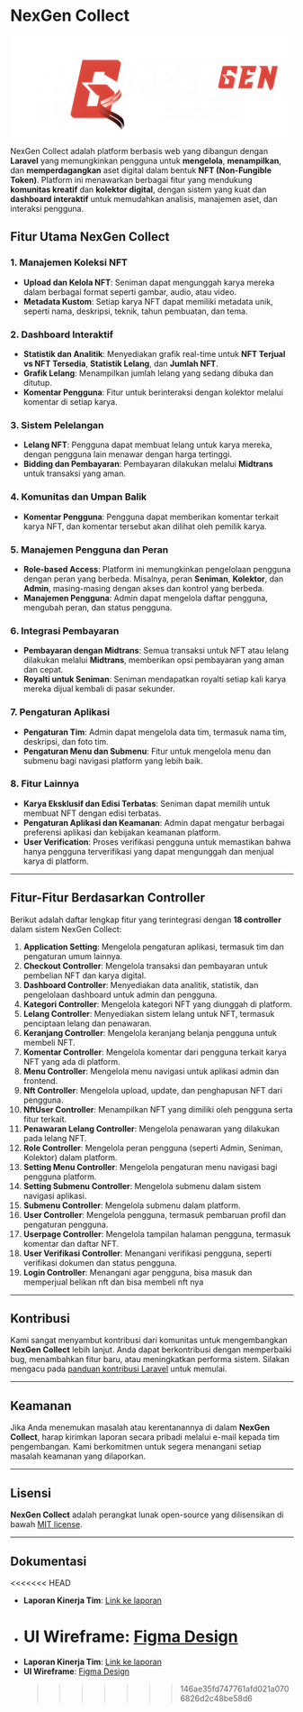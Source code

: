 # NexGen Collect

![NexGen Collect Logo](public/assets/media/logos/LOGONEXTGEN.png)

NexGen Collect adalah platform berbasis web yang dibangun dengan **Laravel** yang memungkinkan pengguna untuk **mengelola**, **menampilkan**, dan **memperdagangkan** aset digital dalam bentuk **NFT (Non-Fungible Token)**. Platform ini menawarkan berbagai fitur yang mendukung **komunitas kreatif** dan **kolektor digital**, dengan sistem yang kuat dan **dashboard interaktif** untuk memudahkan analisis, manajemen aset, dan interaksi pengguna.

## Fitur Utama NexGen Collect

### 1. Manajemen Koleksi NFT

-   **Upload dan Kelola NFT**: Seniman dapat mengunggah karya mereka dalam berbagai format seperti gambar, audio, atau video.
-   **Metadata Kustom**: Setiap karya NFT dapat memiliki metadata unik, seperti nama, deskripsi, teknik, tahun pembuatan, dan tema.

### 2. Dashboard Interaktif

-   **Statistik dan Analitik**: Menyediakan grafik real-time untuk **NFT Terjual vs NFT Tersedia**, **Statistik Lelang**, dan **Jumlah NFT**.
-   **Grafik Lelang**: Menampilkan jumlah lelang yang sedang dibuka dan ditutup.
-   **Komentar Pengguna**: Fitur untuk berinteraksi dengan kolektor melalui komentar di setiap karya.

### 3. Sistem Pelelangan

-   **Lelang NFT**: Pengguna dapat membuat lelang untuk karya mereka, dengan pengguna lain menawar dengan harga tertinggi.
-   **Bidding dan Pembayaran**: Pembayaran dilakukan melalui **Midtrans** untuk transaksi yang aman.

### 4. Komunitas dan Umpan Balik

-   **Komentar Pengguna**: Pengguna dapat memberikan komentar terkait karya NFT, dan komentar tersebut akan dilihat oleh pemilik karya.

### 5. Manajemen Pengguna dan Peran

-   **Role-based Access**: Platform ini memungkinkan pengelolaan pengguna dengan peran yang berbeda. Misalnya, peran **Seniman**, **Kolektor**, dan **Admin**, masing-masing dengan akses dan kontrol yang berbeda.
-   **Manajemen Pengguna**: Admin dapat mengelola daftar pengguna, mengubah peran, dan status pengguna.

### 6. Integrasi Pembayaran

-   **Pembayaran dengan Midtrans**: Semua transaksi untuk NFT atau lelang dilakukan melalui **Midtrans**, memberikan opsi pembayaran yang aman dan cepat.
-   **Royalti untuk Seniman**: Seniman mendapatkan royalti setiap kali karya mereka dijual kembali di pasar sekunder.

### 7. Pengaturan Aplikasi

-   **Pengaturan Tim**: Admin dapat mengelola data tim, termasuk nama tim, deskripsi, dan foto tim.
-   **Pengaturan Menu dan Submenu**: Fitur untuk mengelola menu dan submenu bagi navigasi platform yang lebih baik.

### 8. Fitur Lainnya

-   **Karya Eksklusif dan Edisi Terbatas**: Seniman dapat memilih untuk membuat NFT dengan edisi terbatas.
-   **Pengaturan Aplikasi dan Keamanan**: Admin dapat mengatur berbagai preferensi aplikasi dan kebijakan keamanan platform.
-   **User Verification**: Proses verifikasi pengguna untuk memastikan bahwa hanya pengguna terverifikasi yang dapat mengunggah dan menjual karya di platform.

---

## Fitur-Fitur Berdasarkan Controller

Berikut adalah daftar lengkap fitur yang terintegrasi dengan **18 controller** dalam sistem NexGen Collect:

1. **Application Setting**: Mengelola pengaturan aplikasi, termasuk tim dan pengaturan umum lainnya.
2. **Checkout Controller**: Mengelola transaksi dan pembayaran untuk pembelian NFT dan karya digital.
3. **Dashboard Controller**: Menyediakan data analitik, statistik, dan pengelolaan dashboard untuk admin dan pengguna.
4. **Kategori Controller**: Mengelola kategori NFT yang diunggah di platform.
5. **Lelang Controller**: Menyediakan sistem lelang untuk NFT, termasuk penciptaan lelang dan penawaran.
6. **Keranjang Controller**: Mengelola keranjang belanja pengguna untuk membeli NFT.
7. **Komentar Controller**: Mengelola komentar dari pengguna terkait karya NFT yang ada di platform.
8. **Menu Controller**: Mengelola menu navigasi untuk aplikasi admin dan frontend.
9. **Nft Controller**: Mengelola upload, update, dan penghapusan NFT dari pengguna.
10. **NftUser Controller**: Menampilkan NFT yang dimiliki oleh pengguna serta fitur terkait.
11. **Penawaran Lelang Controller**: Mengelola penawaran yang dilakukan pada lelang NFT.
12. **Role Controller**: Mengelola peran pengguna (seperti Admin, Seniman, Kolektor) dalam platform.
13. **Setting Menu Controller**: Mengelola pengaturan menu navigasi bagi pengguna platform.
14. **Setting Submenu Controller**: Mengelola submenu dalam sistem navigasi aplikasi.
15. **Submenu Controller**: Mengelola submenu dalam platform.
16. **User Controller**: Mengelola pengguna, termasuk pembaruan profil dan pengaturan pengguna.
17. **Userpage Controller**: Mengelola tampilan halaman pengguna, termasuk komentar dan daftar NFT.
18. **User Verifikasi Controller**: Menangani verifikasi pengguna, seperti verifikasi dokumen dan status pengguna.
19. **Login Controller**: Menangani agar pengguna, bisa masuk dan memperjual belikan nft dan bisa membeli nft nya

---

## Kontribusi

Kami sangat menyambut kontribusi dari komunitas untuk mengembangkan **NexGen Collect** lebih lanjut. Anda dapat berkontribusi dengan memperbaiki bug, menambahkan fitur baru, atau meningkatkan performa sistem. Silakan mengacu pada [panduan kontribusi Laravel](https://laravel.com/docs/contributions) untuk memulai.

---

## Keamanan

Jika Anda menemukan masalah atau kerentanannya di dalam **NexGen Collect**, harap kirimkan laporan secara pribadi melalui e-mail kepada tim pengembangan. Kami berkomitmen untuk segera menangani setiap masalah keamanan yang dilaporkan.

---

## Lisensi

**NexGen Collect** adalah perangkat lunak open-source yang dilisensikan di bawah [MIT license](https://opensource.org/licenses/MIT).

---

## Dokumentasi

<<<<<<< HEAD

-   **Laporan Kinerja Tim**: [Link ke laporan](https://docs.google.com/document/d/1ubQxztUjDL01j7VQo7ZyeAz0gOldz3H8AP2fOYGDQKI/edit?usp=sharing)
-   # **UI Wireframe**: [Figma Design](https://www.figma.com/design/DrsKr2reDDyiaIhqzRHgBm/PWBF?node-id=0-1&p=f&t=sKoYEcibjvtgmnXn-0)
-   **Laporan Kinerja Tim**: [Link ke laporan](https://docs.google.com/document/d/1ubQxztUjDL01j7VQo7ZyeAz0gOldz3H8AP2fOYGDQKI/edit?usp=sharing)
-   **UI Wireframe**: [Figma Design](https://www.figma.com/design/DrsKr2reDDyiaIhqzRHgBm/PWBF?node-id=0-1&p=f&t=sKoYEcibjvtgmnXn-0)
    > > > > > > > 146ae35fd747761afd021a0706826d2c48be58d6
